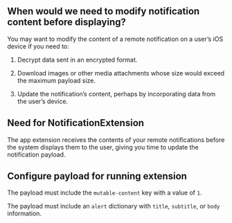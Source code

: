 

## When would we need to modify notification content before displaying?

You may want to modify the content of a remote notification on a user’s iOS device if you need to:

1. Decrypt data sent in an encrypted format.

2. Download images or other media attachments whose size would exceed the maximum payload size.

3. Update the notification’s content, perhaps by incorporating data from the user’s device.

## Need for NotificationExtension

The app extension receives the contents of your remote notifications before the system displays them to the user, giving you time to update the notification payload.

## Configure payload for running extension

The payload must include the `mutable-content` key with a value of `1`.

The payload must include an `alert` dictionary with `title`, `subtitle`, or `body` information.


